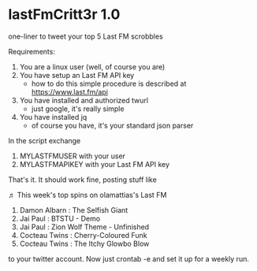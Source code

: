 # **lastFmCritt3r 1.0**  
one-liner to tweet your top 5 Last FM scrobbles

Requirements:

1. You are a linux user (well, of course you are)  
2. You have setup an Last FM API key  
   - how to do this simple procedure is described at https://www.last.fm/api  
3. You have installed and authorized twurl  
   - just google, it's really simple  
4. You have installed jq  
   - of course you have, it's your standard json parser  

In the script exchange

1. MYLASTFMUSER with your user
2. MYLASTFMAPIKEY with your Last FM API key

That's it. It should work fine, posting stuff like

♬ This week's top spins on olamattias's Last FM  
1. Damon Albarn : The Selfish Giant  
2. Jai Paul : BTSTU - Demo  
3. Jai Paul : Zion Wolf Theme - Unfinished  
4. Cocteau Twins : Cherry-Coloured Funk  
5. Cocteau Twins : The Itchy Glowbo Blow  

to your twitter account. Now just crontab -e and set it up for a weekly run.

